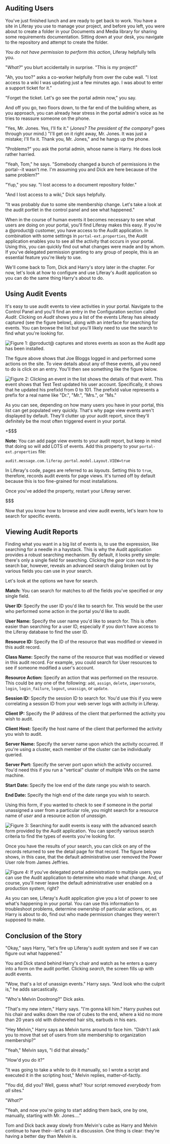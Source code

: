 ## Auditing Users [](id=auditing-users)

You've just finished lunch and are ready to get back to work. You have a site in
Liferay you use to manage your project, and before you left, you were about to
create a folder in your Documents and Media library for sharing some
requirements documentation. Sitting down at your desk, you navigate to the
repository and attempt to create the folder. 

*You do not have permission to perform this action*, Liferay helpfully tells
you. 

"*What?*" you blurt accidentally in surprise. "This is *my* project!" 

"Ah, you too?" asks a co-worker helpfully from over the cube wall. "I lost
access to a wiki I was updating just a few minutes ago. I was about to enter a
support ticket for it." 

"Forget the ticket. Let's go see the portal admin now," you say. 

And off you go, two floors down, to the far end of the building where, as you
approach, you can already hear stress in the portal admin's voice as he tries to
reassure someone on the phone. 

"Yes, Mr. Jones. Yes, I'll fix it." (*Jones? The president of the company?* goes
through your mind.) "I'll get on it right away, Mr. Jones. It was just a
mistake; I'll fix it. Thank you, Mr. Jones," and he hangs up the phone. 

"Problems?" you ask the portal admin, whose name is Harry. He does look rather
harried. 

"Yeah, Tom," he says. "Somebody changed a bunch of permissions in the portal--it
wasn't me. I'm assuming you and Dick are here because of the same problem?" 

"Yup," you say. "I lost access to a document repository folder." 

"And I lost access to a wiki," Dick says helpfully. 

"It was probably due to some site membership change. Let's take a look at the
audit portlet in the control panel and see what happened." 

When in the course of human events it becomes necessary to see what users are
doing on your portal, you'll find Liferay makes this easy. If you're a @product@
customer, you have access to the Audit application. In combination with some
settings in `portal-ext.properties`, the Audit application enables you to see
all the activity that occurs in your portal. Using this, you can quickly find
out what changes were made and by whom. If you've delegated permission granting
to any group of people, this is an essential feature you're likely to use. 

We'll come back to Tom, Dick and Harry's story later in the chapter. For now,
let's look at how to configure and use Liferay's Audit application so you can do
the same thing Harry's about to do. 

## Using Audit Events [](id=using-audit-events)

It's easy to use audit events to view activities in your portal. Navigate to the
Control Panel and you'll find an entry in the Configuration section called
*Audit*. Clicking on *Audit* shows you a list of the events Liferay has already
captured (see the figure below), along with an interface for searching for
events. You can browse the list but you'll likely need to use the search to find
what you're looking for.

![Figure 1: @product@ captures and stores events as soon as the Audit app has been
installed.](../../images-dxp/audit-list-events.png)

The figure above shows that Joe Bloggs logged in and performed some actions on
the site. To view details about any of these events, all you need to do is click
on an entry. You'll then see something like the figure below. 

![Figure 2: Clicking an event in the list shows the details of that event. This
event shows that Test Test updated his user account. Specifically, it shows that
he updated his `prefixId` from `0` to `101`. The `prefixId` value represents a
prefix for a real name like "Dr.", "Mr.", "Mrs.", or "Ms."](../../images-dxp/audit-detail.png)

As you can see, depending on how many users you have in your portal, this list
can get populated very quickly. That's why page view events aren't displayed by
default. They'll clutter up your audit report, since they'll definitely be the
most often triggered event in your portal. 

+$$$

**Note:** You can add page view events to your audit report, but keep in mind
that doing so will add LOTS of events. Add this property to your
`portal-ext.properties` file:

    audit.message.com.liferay.portal.model.Layout.VIEW=true

In Liferay's code, pages are referred to as *layouts*. Setting this to `true`,
therefore, records audit events for page views. It's turned off by default
because this is too fine-grained for most installations. 

Once you've added the property, restart your Liferay server.

$$$

Now that you know how to browse and view audit events, let's learn how to search
for specific events.

## Viewing Audit Reports [](id=viewing-audit-reports)

Finding what you want in a big list of events is, to use the expression, like
searching for a needle in a haystack. This is why the Audit application provides a
robust searching mechanism. By default, it looks pretty simple: there's only a
single field for searching. Clicking the *gear* icon next to the search bar,
however, reveals an advanced search dialog broken out by various fields you can
use in your search. 

Let's look at the options we have for search. 

**Match:** You can search for matches to *all* the fields you've specified or
*any* single field. 

**User ID:** Specify the user ID you'd like to search for. This would be the
user who performed some action in the portal you'd like to audit. 

**User Name:** Specify the user name you'd like to search for. This is often
easier than searching for a user ID, especially if you don't have access to the
Liferay database to find the user ID. 

**Resource ID:** Specify the ID of the resource that was modified or viewed in
this audit record. 

**Class Name:** Specify the name of the resource that was modified or viewed
in this audit record. For example, you could search for User resources to see if
someone modified a user's account. 

**Resource Action:** Specify an action that was performed on the resource. This
could be any one of the following: `add`, `assign`, `delete`, `impersonate`,
`login`, `login_failure`, `logout`, `unassign`, or `update`. 

**Session ID:** Specify the session ID to search for. You'd use this if you were
correlating a session ID from your web server logs with activity in Liferay. 

**Client IP:** Specify the IP address of the client that performed the activity
you wish to audit. 

**Client Host:** Specify the host name of the client that performed the activity
you wish to audit. 

**Server Name:** Specify the server name upon which the activity occurred. If
you're using a cluster, each member of the cluster can be individually queried. 

**Server Port:** Specify the server port upon which the activity occurred. You'd
need this if you run a "vertical" cluster of multiple VMs on the same machine. 

**Start Date:** Specify the low end of the date range you wish to search. 

**End Date:** Specify the high end of the date range you wish to search. 

Using this form, if you wanted to check to see if someone in the portal
unassigned a user from a particular role, you might search for a resource name
of *user* and a resource action of *unassign*.

![Figure 3: Searching for audit events is easy with the advanced search form
provided by the Audit application. You can specify various search criteria to
find the types of events you're looking for.](../../images-dxp/audit-unassign-search.png)

Once you have the results of your search, you can click on any of the records
returned to see the detail page for that record. The figure below shows, in this
case, that the default administrative user removed the Power User role from
James Jeffries.

![Figure 4: If you've delegated portal administration to multiple users, you
can use the Audit application to determine who made what change. And, of course,
you'll never leave the default administrative user enabled on a production
system, right?](../../images-dxp/audit-unassign-detail.png)

As you can see, Liferay's Audit application give you a lot of power to see what's
happening in your portal. You can use this information to troubleshoot problems,
determine ownership of particular actions, or, as Harry is about to do, find out
who made permission changes they weren't supposed to make. 

## Conclusion of the Story [](id=conclusion-of-the-story)

"Okay," says Harry, "let's fire up Liferay's audit system and see if we can
figure out what happened." 

You and Dick stand behind Harry's chair and watch as he enters a query into a
form on the audit portlet. Clicking *search*, the screen fills up with audit
events. 

"Wow, that's a lot of unassign events." Harry says. "And look who the culprit
is," he adds sarcastically. 

"Who's Melvin Dooitrong?" Dick asks. 

"That's my new intern," Harry says. "I'm gonna kill him." Harry pushes out his
chair and walks down the row of cubes to the end, where a kid no more than 20
years old with disheveled hair sits, earbuds in his ears. 

"Hey Melvin," Harry says as Melvin turns around to face him. "Didn't I ask you
to move that set of users from site membership to organization membership?" 

"Yeah," Melvin says, "I did that already." 

"How'd you do it?"

"It was going to take a while to do it manually, so I wrote a script and
executed it in the scripting host," Melvin replies, matter-of-factly. 

"You did, did you? Well, guess what? Your script removed *everybody* from *all*
sites."

"*What?*" 

"Yeah, and now you're going to start adding them back, one by one, manually,
starting with Mr. Jones...." 

Tom and Dick back away slowly from Melvin's cube as Harry and Melvin continue to
have their--let's call it a discussion. One thing is clear: they're having a
better day than Melvin is.

